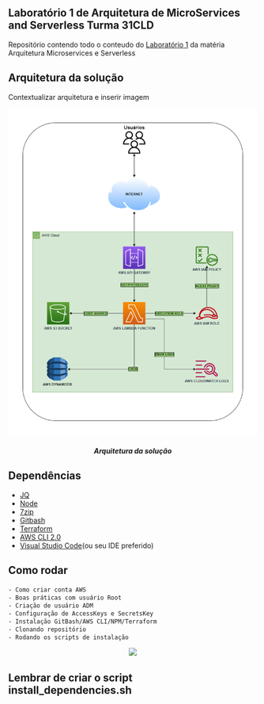 ## Laboratório 1 de Arquitetura de MicroServices and Serverless Turma 31CLD
Repositório contendo todo o conteudo do 
[Laboratório 1](https://catalog.us-east-1.prod.workshops.aws/workshops/2c8321cb-812c-45a9-927d-206eea3a500f/en-US/000-gettingstarted) da matéria Arquitetura Microservices
e Serverless

## Arquitetura da solução
Contextualizar arquitetura e inserir imagem
<p align="center">
<img src="./doc/ArquiteturaSolucao.png" width="800px" height="auto">
</p>

<h5 align="center">Arquitetura da solução</h5>

## Dependências
- [JQ](https://jqlang.github.io/jq/download/)
- [Node](https://nodejs.org/pt-br/download)
- [7zip](https://www.7-zip.org/)
- [Gitbash](https://git-scm.com/downloads)
- [Terraform](https://developer.hashicorp.com/terraform/downloads)
- [AWS CLI 2.0](https://docs.aws.amazon.com/cli/latest/userguide/getting-started-install.html)
- [Visual Studio Code](https://code.visualstudio.com/download)(ou seu IDE preferido)

## Como rodar
    - Como criar conta AWS
    - Boas práticas com usuário Root
    - Criação de usuário ADM
    - Configuração de AccessKeys e SecretsKey
    - Instalação GitBash/AWS CLI/NPM/Terraform
    - Clonando repositório
    - Rodando os scripts de instalação

<p align="center">
<img src="./doc/prints/initsh.gif" width="800px" height="auto">
</p>

## Lembrar de criar o script install_dependencies.sh